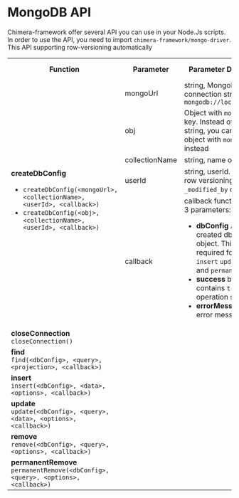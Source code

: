 # MongoDB API

Chimera-framework offer several API you can use in your Node.Js scripts. In order to use the API, you need to import `chimera-framework/mongo-driver`. This API supporting row-versioning automatically

<table>
    <tr>
        <th>Function</th>
        <th>Parameter</th>
        <th>Parameter Description</th>
        <th>Function Description</th>
    </tr>
    <!-- createDbConfig -->
    <tr>
        <td rowspan="5">
            <b>createDbConfig</b><br />
            <ul>
                <li><code>createDbConfig(&lt;mongoUrl&gt;, &lt;collectionName&gt;, &lt;userId&gt;, &lt;callback&gt;)</code></li>
                <li><code>createDbConfig(&lt;obj&gt;, &lt;collectionName&gt;, &lt;userId&gt;, &lt;callback&gt;)</code></li>
            </ul>
        </td>
        <td>mongoUrl</td>
        <td>string, MongoDB connection string (e.g: <code>mongodb://localhost/test</code></td>
        <td rowspan="5"></td>
    </tr>
    <tr>
        <td>obj</td>
        <td>Object with <code>mongo_url</code> key. Instead of literal string, you can pass an object with <code>mongo_url</code> key instead</td>
    </tr>
    <tr>
        <td>collectionName</td>
        <td>string, name of collection</td>
    </tr>
    <tr>
        <td>userId</td>
        <td>string, userId. Used for row versioning to fill up <code>_modified_by</code> column</td>
    </tr>
    <tr>
        <td>callback</td>
        <td>
            callback function, require 3 parameters:
            <ul>
                <li>
                    <b>dbConfig</b>
                    A newly created dbConfig object. This object is required for <code>find</code> <code>insert</code> <code>update</code> <code>remove</code> and <code>permanentRemove</code>
                </li>
                <li>
                    <b>success</b>
                    boolean, contains <code>true</code> if the operation succeed
                </li>
                <li>
                    <b>errorMessage</b>
                    string, error message
                </li>
            </ul>
        </td>
    </tr>
    <!-- closeConnection -->
    <tr>
        <td>
            <b>closeConnection</b><br />
            <code>closeConnection()</code>
        </td>
        <td></td>
        <td></td>
        <td></td>
    </tr>
    <!-- find -->
    <tr>
        <td rowspan="4">
            <b>find</b><br />
            <code>find(&lt;dbConfig&gt;, &lt;query&gt;, &lt;projection&gt;, &lt;callback&gt;)</code>
        </td>
        <td></td>
        <td></td>
        <td rowspan="4"></td>
    </tr>
    <tr>
        <td></td>
        <td></td>
    </tr>
    <tr>
        <td></td>
        <td></td>
    </tr>
    <tr>
        <td></td>
        <td></td>
    </tr>
    <!-- insert -->
    <tr>
        <td>
            <b>insert</b><br />
            <code>insert(&lt;dbConfig&gt;, &lt;data&gt;, &lt;options&gt;, &lt;callback&gt;)</code>
        </td>
        <td></td>
        <td></td>
        <td></td>
    </tr>
    <!-- update -->
    <tr>
        <td rowspan="5">
            <b>update</b><br />
            <code>update(&lt;dbConfig&gt;, &lt;query&gt;, &lt;data&gt;, &lt;options&gt;, &lt;callback&gt;)</code>
        </td>
        <td></td>
        <td></td>
        <td rowspan="5"></td>
    </tr>
    <tr>
        <td></td>
        <td></td>
    </tr>
    <tr>
        <td></td>
        <td></td>
    </tr>
    <tr>
        <td></td>
        <td></td>
    </tr>
    <tr>
        <td></td>
        <td></td>
    </tr>
    <!-- remove -->
    <tr>
        <td rowspan="4">
            <b>remove</b><br />
            <code>remove(&lt;dbConfig&gt;, &lt;query&gt;, &lt;options&gt;, &lt;callback&gt;)</code>
        </td>
        <td></td>
        <td></td>
        <td rowspan="4"></td>
    </tr>
    <tr>
        <td></td>
        <td></td>
    </tr>
    <tr>
        <td></td>
        <td></td>
    </tr>
    <tr>
        <td></td>
        <td></td>
    </tr>
    <!-- permanentRemove -->
    <tr>
        <td rowspan="4">
            <b>permanentRemove</b><br />
            <code>permanentRemove(&lt;dbConfig&gt;, &lt;query&gt;, &lt;options&gt;, &lt;callback&gt;)</code>
        </td>
        <td></td>
        <td></td>
        <td rowspan="4"></td>
    </tr>
    <tr>
        <td></td>
        <td></td>
    </tr>
    <tr>
        <td></td>
        <td></td>
    </tr>
    <tr>
        <td></td>
        <td></td>
    </tr>
</table>

